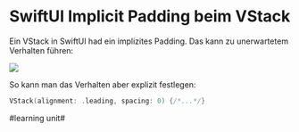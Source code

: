 # SwiftUI Implicit Padding beim VStack

Ein VStack in SwiftUI had ein implizites Padding. Das kann zu unerwartetem Verhalten führen:

![][image-1]

So kann man das Verhalten aber explizit festlegen:

```swift
VStack(alignment: .leading, spacing: 0) {/*...*/}
```

[image-1]:	assets/Bildschirmfoto%202023-07-30%20um%2012.57.43.png

#learning unit#